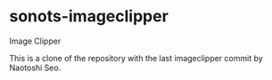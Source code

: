 # sonots-imageclipper

Image Clipper

This is a clone of the repository with the last imageclipper commit by Naotoshi Seo.
